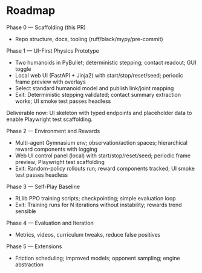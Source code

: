 # Roadmap

Phase 0 — Scaffolding (this PR)

- Repo structure, docs, tooling (ruff/black/mypy/pre-commit)

Phase 1 — UI-First Physics Prototype

- Two humanoids in PyBullet; deterministic stepping; contact readout; GUI toggle
- Local web UI (FastAPI + Jinja2) with start/stop/reset/seed; periodic frame preview with overlays
- Select standard humanoid model and publish link/joint mapping
- Exit: Deterministic stepping validated; contact summary extraction works; UI smoke test passes headless

Deliverable now: UI skeleton with typed endpoints and placeholder data to enable Playwright test scaffolding.

Phase 2 — Environment and Rewards

- Multi-agent Gymnasium env; observation/action spaces; hierarchical reward components with logging
- Web UI control panel (local) with start/stop/reset/seed; periodic frame preview; Playwright test scaffolding
- Exit: Random-policy rollouts run; reward components tracked; UI smoke test passes headless

Phase 3 — Self-Play Baseline

- RLlib PPO training scripts; checkpointing; simple evaluation loop
- Exit: Training runs for N iterations without instability; rewards trend sensible

Phase 4 — Evaluation and Iteration

- Metrics, videos, curriculum tweaks, reduce false positives

Phase 5 — Extensions

- Friction scheduling; improved models; opponent sampling; engine abstraction
